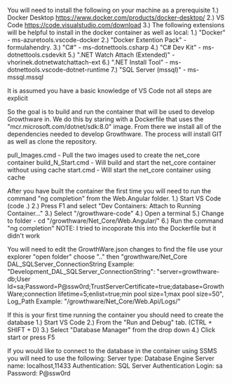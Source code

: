 You will need to install the following on your machine as a prerequisite
    1.) Docker Desktop
            https://www.docker.com/products/docker-desktop/
    2.) VS Code
            https://code.visualstudio.com/download
    3.) The following extensions will be helpful to install in the docker container as well as local:
            1.) "Docker" - ms-azuretools.vscode-docker
            2.) "Docker Extention Pack" - formulahendry.
            3.) "C#" - ms-dotnettools.csharp
            4.) "C# Dev Kit" - ms-dotnettools.csdevkit
            5.) ".NET Watch Attach (Extended)" - vhorinek.dotnetwatchattach-ext
            6.) ".NET Install Tool" - ms-dotnettools.vscode-dotnet-runtime
            7.) "SQL Server (mssql)" - ms-mssql.mssql

It is assumed you have a basic knowledge of VS Code not all steps are explicit

So the goal is to build and run the container that will be used to develop Growthware in.
We do this by staring with a Dockerfile that uses the "mcr.microsoft.com/dotnet/sdk:8.0" image.  From there we install all of the dependencies needed to develop Growthware.
The process will install GIT as well as clone the repository.

pull_Images.cmd - Pull the two images used to create the net_core container
build_N_Start.cmd - Will build and start the net_core container without using cache
start.cmd - Will start the net_core container using cache

After you have built the container the first time you will need to run the command "ng completion" from the Web.Angular folder.
    1.) Start VS Code (code .)
    2.) Press F1 and select "Dev Containers: Attach to Running Container..."
    3.) Select "/growthware-code"
    4.) Open a terminal
    5.) Change to folder - cd "/growthware/Net_Core/Web.Angular/"
    6.) Run the command "ng completion"
NOTE: I tried to incoporate this into the Dockerfile but it didn't work

You will need to edit the GrowthWare.json changes to find the file use your explorer "open folder" choose ".." then "growthware/Net_Core
        DAL_SQLServer_ConnectionString
                Example:
                        "Development_DAL_SQLServer_ConnectionString": "server=growthware-db;User Id=sa;Password=P@ssw0rd;TrustServerCertificate=true;database=GrowthWare;connection lifetime=5;enlist=true;min pool size=1;max pool size=50",
        Log_Path
                Example:
                        "/growthware/Net_Core/Web.Api/Logs/"

If this is your first time running the container you should need to create the database
    1.) Start VS Code
    2.) From the "Run and Debug" tab. (CTRL + SHIFT + D)
    3.) Select "Database Manager" from the drop down
    4.) Click start or press F5

If you would like to connect to the database in the container using SSMS you will need to use the following:
        Server type:      Database Engine
        Server name:    localhost,11433
        Authentication:  SQL Server Authentication
        Login:             sa
        Password:      P@ssw0rd